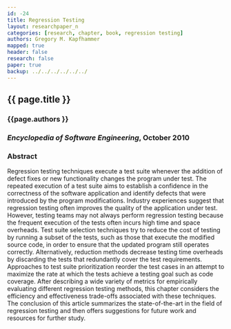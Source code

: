 ```yaml
---
id: -24
title: Regression Testing
layout: researchpaper_n
categories: [research, chapter, book, regression testing]
authors: Gregory M. Kapfhammer
mapped: true
header: false
research: false
paper: true
backup: ../../../../../../
---
```


## {{ page.title }} [<i class="fa fa-download"></i>]({{site.baseurl}}download/research/papers/ese2010-kapfhammer.pdf "Download this Paper!")

### {{page.authors }}

### <em>Encyclopedia of Software Engineering</em>, October 2010

### Abstract

Regression testing techniques execute a test suite whenever the addition of defect fixes or new functionality changes
the program under test. The repeated execution of a test suite aims to establish a confidence in the correctness of the
software application and identify defects that were introduced by the program modifications. Industry experiences
suggest that regression testing often improves the quality of the application under test. However, testing teams may not
always perform regression testing because the frequent execution of the tests often incurs high time and space
overheads. Test suite selection techniques try to reduce the cost of testing by running a subset of the tests, such as
those that execute the modified source code, in order to ensure that the updated program still operates correctly.
Alternatively, reduction methods decrease testing time overheads by discarding the tests that redundantly cover the test
requirements. Approaches to test suite prioritization reorder the test cases in an attempt to maximize the rate at which
the tests achieve a testing goal such as code coverage. After describing a wide variety of metrics for empirically
evaluating different regression testing methods, this chapter considers the efficiency and effectiveness trade-offs
associated with these techniques. The conclusion of this article summarizes the state-of-the-art in the field of
regression testing and then offers suggestions for future work and resources for further study.

